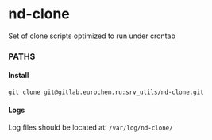 # nd-clone
Set of clone scripts optimized to run under crontab

### PATHS

#### Install
`git clone git@gitlab.eurochem.ru:srv_utils/nd-clone.git`

#### Logs
Log files should be located at: `/var/log/nd-clone/`